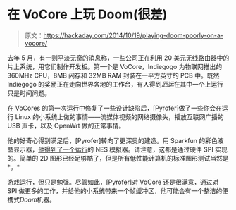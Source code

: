 # 在 VoCore 上玩 Doom(很差)

> 原文：<https://hackaday.com/2014/10/19/playing-doom-poorly-on-a-vocore/>

去年 5 月，有一则平淡无奇的消息称，一些公司正在利用 20 美元无线路由器中的片上系统，用它们制作开发板。第一个是 VoCore，Indiegogo 为物联网推出的 360MHz CPU，8MB 闪存和 32MB RAM 封装在一平方英寸的 PCB 中。既然 Indiegogo 的奖励正在走向世界各地的工作台，有人得到*厄运*在其中一个上运行只是时间问题。

在 VoCores 的第一次运行中修复了一些设计缺陷后，[Pyrofer]做了一些你会在运行 Linux 的小系统上做的事情——流媒体视频的网络摄像头，播放互联网广播的 USB 声卡，以及 OpenWrt 做的正常事情。

他的好奇心得到满足后，[Pyrofer]转向了更深奥的建造。用 Sparkfun 的彩色液晶显示器，[他得到了一个运行](https://www.youtube.com/watch?v=sncQPuO8lLE)的 NES 模拟器。请注意，这都是通过硬件 SPI 实现的。简单的 2D 图形已经足够酷了，但是所有低性能计算机的标准图形测试当然是*。*

游戏运行，但只是勉强。尽管如此，[Pyrofer]对 VoCore 还是很满意，通过对 SPI 做更多的工作，并给他的小系统带来一个帧缓冲区，他可能会有一个整洁的便携式*Doom*机器。